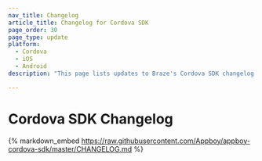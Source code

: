 ```yaml
---
nav_title: Changelog
article_title: Changelog for Cordova SDK
page_order: 30
page_type: update
platform: 
  - Cordova
  - iOS
  - Android
description: "This page lists updates to Braze's Cordova SDK changelog for Android and iOS."

---
```


# Cordova SDK Changelog

{% markdown_embed https://raw.githubusercontent.com/Appboy/appboy-cordova-sdk/master/CHANGELOG.md %}
